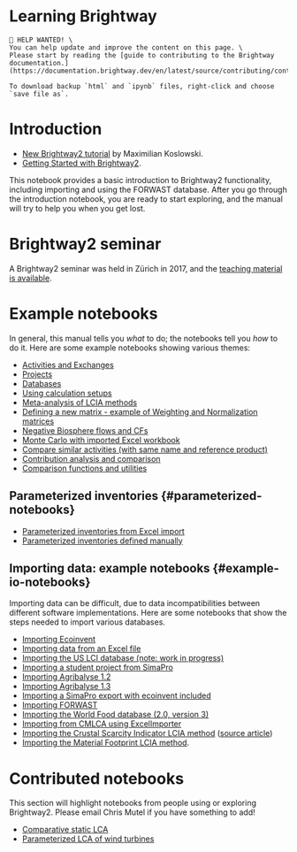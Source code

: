 # Learning Brightway

```{attention}
📣 HELP WANTED! \
You can help update and improve the content on this page. \
Please start by reading the [guide to contributing to the Brightway documentation.](https://documentation.brightway.dev/en/latest/source/contributing/contributing.html)
```

```{note}
To download backup `html` and `ipynb` files, right-click and choose `save file as`.
```
# Introduction

-   [New Brightway2
    tutorial](https://github.com/maxkoslowski/Brightway2_Intro/blob/master/BW2_tutorial.ipynb)
    by Maximilian Koslowski.
-   [Getting Started with
    Brightway2](https://github.com/brightway-lca/brightway2/blob/master/notebooks/Getting%20Started%20with%20Brightway2.ipynb).

This notebook provides a basic introduction to Brightway2 functionality,
including importing and using the FORWAST database. After you go through
the introduction notebook, you are ready to start exploring, and the
manual will try to help you when you get lost.

# Brightway2 seminar

A Brightway2 seminar was held in Zürich in 2017, and the [teaching
material is
available](https://github.com/PoutineAndRosti/Brightway-Seminar-2017).

# Example notebooks

In general, this manual tells you *what* to do; the notebooks tell you
*how* to do it. Here are some example notebooks showing various themes:

-   [Activities and
    Exchanges](https://github.com/brightway-lca/brightway2/blob/master/notebooks/Activities%20and%20exchanges.ipynb)
-   [Projects](https://github.com/brightway-lca/brightway2/blob/master/notebooks/Projects.ipynb)
-   [Databases](https://github.com/brightway-lca/brightway2/blob/master/notebooks/Databases.ipynb)
-   [Using calculation
    setups](https://github.com/brightway-lca/brightway2/blob/master/notebooks/Using%20calculation%20setups.ipynb)
-   [Meta-analysis of LCIA
    methods](https://github.com/brightway-lca/brightway2/blob/master/notebooks/Meta-analysis%20of%20LCIA%20methods.ipynb)
-   [Defining a new matrix - example of Weighting and Normalization
    matrices](https://github.com/brightway-lca/brightway2/blob/master/notebooks/Defining%20a%20new%20Matrix%20-%20example%20of%20Weighting%20and%20Normalization.ipynb)
-   [Negative Biosphere flows and
    CFs](https://github.com/brightway-lca/brightway2/blob/master/notebooks/Negative%20Biosphere%20flows%20and%20CFs.ipynb)
-   [Monte Carlo with imported Excel
    workbook](https://github.com/brightway-lca/brightway2/blob/master/notebooks/Monte%20Carlo%20from%20Excel%20import.ipynb)
-   [Compare similar activities (with same name and reference
    product)](https://github.com/brightway-lca/brightway2/blob/master/notebooks/Compare%20similar%20datasets.ipynb)
-   [Contribution analysis and
    comparison](https://github.com/brightway-lca/brightway2/blob/master/notebooks/Contribution%20analysis%20and%20comparison.ipynb)
-   [Comparison functions and
    utilities](https://github.com/brightway-lca/brightway2/blob/master/notebooks/bw2analyzer%20exploration%20functions.ipynb)

## Parameterized inventories {#parameterized-notebooks}

-   [Parameterized inventories from Excel
    import](https://github.com/brightway-lca/brightway2/blob/master/notebooks/Parameters%20-%20Excel%20import.ipynb)
-   [Parameterized inventories defined
    manually](https://github.com/brightway-lca/brightway2/blob/master/notebooks/Parameters%20-%20manual%20creation.ipynb)

## Importing data: example notebooks {#example-io-notebooks}

Importing data can be difficult, due to data incompatibilities between
different software implementations. Here are some notebooks that show
the steps needed to import various databases.

-   [Importing
    Ecoinvent](https://github.com/brightway-lca/brightway2/blob/master/notebooks/IO%20-%20importing%20Ecoinvent.ipynb)
-   [Importing data from an Excel
    file](https://github.com/brightway-lca/brightway2/blob/master/notebooks/IO%20-%20importing%20an%20Excel%20file.ipynb)
-   [Importing the US LCI database (note: work in
    progress)](https://github.com/brightway-lca/brightway2/blob/master/notebooks/IO%20-%20Importing%20the%20US%20LCI%20database.ipynb)
-   [Importing a student project from
    SimaPro](https://github.com/brightway-lca/brightway2/blob/master/notebooks/IO%20-%20student%20project%20SimaPro%20export.ipynb)
-   [Importing Agribalyse
    1.2](https://github.com/brightway-lca/brightway2/blob/master/notebooks/IO%20-%20Importing%20Agribalyse%20with%20Ecoinvent%202.2.ipynb)
-   [Importing Agribalyse
    1.3](https://github.com/brightway-lca/brightway2/blob/master/notebooks/IO%20-%20Importing%20Agribalyse%201.3%20with%20Ecoinvent%203.2%20cutoff.ipynb)
-   [Importing a SimaPro export with ecoinvent
    included](https://github.com/brightway-lca/brightway2/blob/master/notebooks/IO%20-%20SimaPro%20export%20with%20ecoinvent.ipynb)
-   [Importing
    FORWAST](https://github.com/brightway-lca/brightway2/blob/master/notebooks/IO%20-%20importing%20FORWAST.ipynb)
-   [Importing the World Food database (2.0, version
    3)](https://github.com/brightway-lca/brightway2/blob/master/notebooks/IO%20-%20importing%20the%20World%20Food%20database%20(2.0%20v3).ipynb)
-   [Importing from CMLCA using
    ExcelImporter](https://github.com/brightway-lca/brightway2/blob/master/notebooks/IO%20-%20CMLCA.ipynb)
-   [Importing the Crustal Scarcity Indicator LCIA
    method](https://github.com/brightway-lca/brightway2/blob/master/notebooks/Importing%20Crustal%20Scarcity%20Index%20from%20Excel.ipynb)
    ([source
    article](https://link.springer.com/article/10.1007%2Fs11367-020-01781-1))
-   [Importing the Material Footprint LCIA
    method](https://github.com/brightway-lca/brightway2/blob/master/notebooks/Import%20material%20footprint.ipynb).

# Contributed notebooks

This section will highlight notebooks from people using or exploring
Brightway2. Please email Chris Mutel if you have something to add!

-   [Comparative static
    LCA](http://nbviewer.jupyter.org/github/PascalLesage/Shared-BW2-notebooks/blob/master/Comparative%20static%20LCA%20in%20Brightway2.ipynb)
-   [Parameterized LCA of wind
    turbines](https://github.com/romainsacchi/LCA_WIND_DK/blob/master/LCA_parameterized_model_Eolien_public.ipynb)
